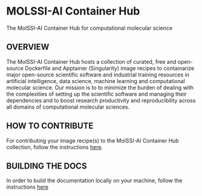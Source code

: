 # MOLSSI-AI Container Hub

The MolSSI-AI Container Hub for computational molecular science

## OVERVIEW

The MolSSI-AI Container Hub hosts a collection of curated, free and open-source
Dockerfile and Apptainer (Singularity) image recipes to containarize major open-source
scientific software and industrial training resources in artificial intelligence,
data science, machine learning and computational molecular science. Our mission is to
to minimize the burden of dealing with the complexities of setting up the scientific
software and managing their dependencies and to boost research productivity and
reproducibility across all domains of computational molecular sciences.

## HOW TO CONTRIBUTE

For contributing your image recipe(s) to the MolSSI-AI Container Hub collection,
follow the instructions [here](https://molssi-ai.github.io/molssi-ai-hub/contribute.html).

## BUILDING THE DOCS

In order to build the documentation locally on your machine, follow the instructions
[here](https://molssi-ai.github.io/molssi-ai-hub/installation.html)

